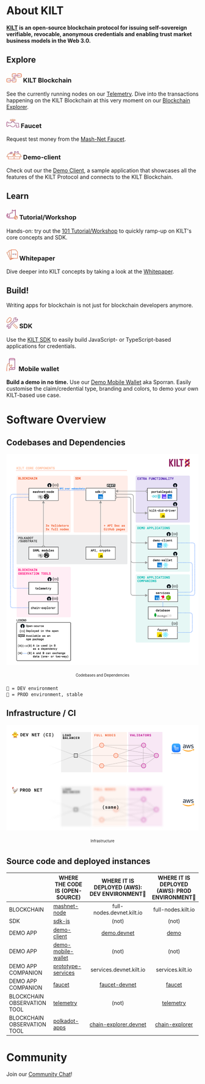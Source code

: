 # About KILT

**[KILT][website] is an open-source blockchain protocol for issuing self-sovereign verifiable, revocable, anonymous credentials and enabling trust market business models in the Web 3.0.**

## Explore

### <img width="40" src="./imgs/chain.jpg"> KILT Blockchain

See the currently running nodes on our [Telemetry][telemetry]. Dive into the transactions happening on the KILT Blockchain at this very moment on our [Blockchain Explorer][chain-explorer].

### <img width="34" src="./imgs/faucet.jpg"> Faucet

Request test money from the [Mash-Net Faucet][faucet].

### <img width="40" src="./imgs/demo.jpg"> Demo-client

Check out our the [Demo Client][demo], a sample application that showcases all the features of the KILT Protocol and connects to the KILT Blockchain.

## Learn

### <img width="30" src="./imgs/workshop.jpg"> Tutorial/Workshop

Hands-on: try out the [101 Tutorial/Workshop][workshop] to quickly ramp-up on KILT's core concepts and SDK.

### <img width="30" src="./imgs/whitepaper.jpg"> Whitepaper

Dive deeper into KILT concepts by taking a look at the [Whitepaper][whitepaper].

## Build!

Writing apps for blockchain is not just for blockchain developers anymore.

### <img width="30" src="./imgs/tools.jpg"> SDK

Use the [KILT SDK][sdk-js-repo] to easily build JavaScript- or TypeScript-based applications for credentials.

### <img width="28" src="./imgs/phone_hand.jpg"> Mobile wallet

**Build a demo in no time.**
Use our [Demo Mobile Wallet][demo-mobile-wallet-repo] aka Sporran. Easily customise the claim/credential type, branding and colors, to demo your own KILT-based use case.


# Software Overview

## Codebases and Dependencies

<p align="center">
<img width="820" src="./imgs/overview.png">  
  <div align="center"><sub><sup>Codebases and Dependencies</sup></sub></div> 
</p>

```
🐥 = DEV environment
🐓 = PROD environment, stable
```

## Infrastructure / CI

<p align="center">
<img width="620" src="./imgs/infrastructure.jpg">  
  <div align="center"><sub><sup>Infrastructure</sup></sub></div> 
</p>

## Source code and deployed instances

|                             | WHERE THE CODE IS (OPEN-SOURCE)               | WHERE IT IS DEPLOYED (AWS): DEV ENVIRONMENT🐥 | WHERE IT IS DEPLOYED (AWS): PROD ENVIRONMENT🐓 |
| --------------------------- | --------------------------------------------- | :-------------------------------------------: | :--------------------------------------------: |
| BLOCKCHAIN                  | [mashnet-node][mashnet-node-repo]             |           full-nodes.devnet.kilt.io           |               full-nodes.kilt.io               |
| SDK                         | [sdk-js][sdk-js-repo]                         |                     (not)                     |                     (not)                      |
| DEMO APP                    | [demo-client][demo-client-repo]               |          [demo.devnet][demo.devnet]           |                  [demo][demo]                  |
| DEMO APP                    | [demo-mobile-wallet][demo-mobile-wallet-repo] |                     (not)                     |                     (not)                      |
| DEMO APP COMPANION          | [prototype-services][prototype-services-repo] |            services.devnet.kilt.io            |                services.kilt.io                |
| DEMO APP COMPANION          | [faucet][faucet-repo]                         |        [faucet-devnet][faucet-devnet]         |                [faucet][faucet]                |
| BLOCKCHAIN OBSERVATION TOOL | [telemetry][telemetry-repo]                   |                     (not)                     |             [telemetry][telemetry]             |
| BLOCKCHAIN OBSERVATION TOOL | [polkadot-apps][polkadot-apps-repo]           | [chain-explorer.devnet][chain-explorer-devnet]|        [chain-explorer][chain-explorer]        |

# Community

Join our [Community Chat][cmy-channel]!


[cmy-channel]: https://riot.im/app/#/room/#kilt-general:matrix.org
[website]: https://kilt.io
[mashnet-node-repo]: https://github.com/KILTprotocol/mashnet-node
[sdk-js-repo]: https://github.com/KILTprotocol/sdk-js
[demo-client-repo]: https://github.com/KILTprotocol/demo-client
[demo-mobile-wallet-repo]: https://github.com/KILTprotocol/demo-mobile-wallet
[prototype-services-repo]: https://github.com/KILTprotocol/prototype-services
[faucet-repo]: https://github.com/KILTprotocol/faucet
[telemetry-repo]: https://github.com/KILTprotocol/substrate-telemetry
[polkadot-apps-repo]: https://github.com/polkadot-js/apps
[demo.devnet]: https://demo.devnet.kilt.io
[demo]: https://demo.kilt.io
[faucet-devnet]: https://faucet-devnet.kilt.io
[faucet]: https://faucet.kilt.io
[telemetry]: http://telemetry.kilt.io/#/KILT%20Testnet
[chain-explorer]: https://chain-explorer.kilt.io
[chain-explorer-devnet]: https://chain-explorer.devnet.kilt.io
[workshop]: https://kiltprotocol.github.io/kilt-workshop-101
[whitepaper]: https://kilt.io/wp-content/uploads/2020/01/KILT-White-Paper-v2020-Jan-15.pdf
